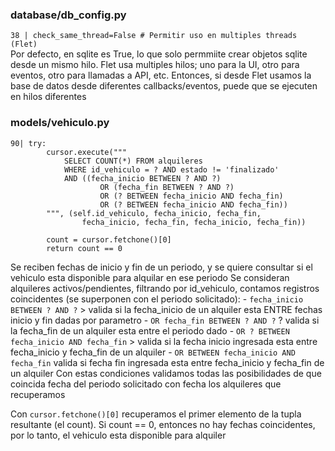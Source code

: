 ### database/db_config.py   
```38 | check_same_thread=False # Permitir uso en multiples threads (Flet)```  
Por defecto, en sqlite es True, lo que solo permmiite crear objetos sqlite desde un mismo hilo.
Flet usa multiples hilos; uno para la UI, otro para eventos, otro para llamadas a API, etc. Entonces, si desde Flet usamos la base de datos desde diferentes callbacks/eventos, puede que se ejecuten en hilos diferentes


### models/vehiculo.py
```
90| try:
        cursor.execute("""
            SELECT COUNT(*) FROM alquileres 
            WHERE id_vehiculo = ? AND estado != 'finalizado'
            AND ((fecha_inicio BETWEEN ? AND ?) 
                    OR (fecha_fin BETWEEN ? AND ?)
                    OR (? BETWEEN fecha_inicio AND fecha_fin)
                    OR (? BETWEEN fecha_inicio AND fecha_fin))
        """, (self.id_vehiculo, fecha_inicio, fecha_fin, 
                fecha_inicio, fecha_fin, fecha_inicio, fecha_fin))
        
        count = cursor.fetchone()[0]
        return count == 0
```
Se reciben fechas de inicio y fin de un periodo, y se quiere consultar si el vehiculo esta disponible para alquilar en ese periodo
Se consideran alquileres activos/pendientes, filtrando por id_vehiculo, contamos registros coincidentes (se superponen con el periodo solicitado):
\-  ```fecha_inicio BETWEEN ? AND ?``` > valida si la fecha_inicio de un alquiler esta ENTRE fechas inicio y fin dadas por parametro
\- ```OR fecha_fin BETWEEN ? AND ?``` ? valida si la fecha_fin de un alquiler esta entre el periodo dado
\- ```OR ? BETWEEN fecha_inicio AND fecha_fin``` > valida si la fecha inicio ingresada esta entre fecha_inicio y fecha_fin de un alquiler 
\- ```OR BETWEEN fecha_inicio AND fecha_fin``` valida si fecha fin ingresada esta entre fecha_inicio y fecha_fin de un alquiler
Con estas condiciones validamos todas las posibilidades de que coincida fecha del periodo solicitado con fecha los alquileres que recuperamos

Con ```cursor.fetchone()[0]``` recuperamos el primer elemento de la tupla resultante (el count). Si count == 0, entonces no hay fechas coincidentes, por lo tanto, el vehiculo esta disponible para alquiler